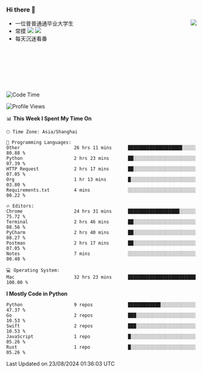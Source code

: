 ### Hi there 👋


<a href="https://github.com/yanlc39">
  <img align="right" src="https://github-readme-stats.vercel.app/api?username=yanlc39&show_icons=true&hide_border=true&icon_color=586069&title_color=a0a9af">
</a>

- 一位普普通通毕业大学生
- 常摸 ![](https://img.shields.io/badge/-Python-3e74a2?style=flat-square&logo=Python&logoColor=fff) ![](https://img.shields.io/badge/-C%2B%2B-brightgreen?style=flat-square)
- 每天沉迷看番



<br><br><br><br><br><br>


<!--START_SECTION:waka-->
![Code Time](http://img.shields.io/badge/Code%20Time-240%20hrs%2032%20mins-blue)

![Profile Views](http://img.shields.io/badge/Profile%20Views-0-blue)

📊 **This Week I Spent My Time On** 

```text
🕑︎ Time Zone: Asia/Shanghai

💬 Programming Languages: 
Other                    26 hrs 11 mins      ████████████████████░░░░░   80.88 % 
Python                   2 hrs 23 mins       ██░░░░░░░░░░░░░░░░░░░░░░░   07.39 % 
HTTP Request             2 hrs 17 mins       ██░░░░░░░░░░░░░░░░░░░░░░░   07.05 % 
Org                      1 hr 13 mins        █░░░░░░░░░░░░░░░░░░░░░░░░   03.80 % 
Requirements.txt         4 mins              ░░░░░░░░░░░░░░░░░░░░░░░░░   00.22 % 

🔥 Editors: 
Chrome                   24 hrs 31 mins      ███████████████████░░░░░░   75.72 % 
Terminal                 2 hrs 46 mins       ██░░░░░░░░░░░░░░░░░░░░░░░   08.56 % 
PyCharm                  2 hrs 40 mins       ██░░░░░░░░░░░░░░░░░░░░░░░   08.27 % 
Postman                  2 hrs 17 mins       ██░░░░░░░░░░░░░░░░░░░░░░░   07.05 % 
Notes                    7 mins              ░░░░░░░░░░░░░░░░░░░░░░░░░   00.40 % 

💻 Operating System: 
Mac                      32 hrs 23 mins      █████████████████████████   100.00 % 
```

**I Mostly Code in Python** 

```text
Python                   9 repos             ████████████░░░░░░░░░░░░░   47.37 % 
Go                       2 repos             ███░░░░░░░░░░░░░░░░░░░░░░   10.53 % 
Swift                    2 repos             ███░░░░░░░░░░░░░░░░░░░░░░   10.53 % 
JavaScript               1 repo              █░░░░░░░░░░░░░░░░░░░░░░░░   05.26 % 
Rust                     1 repo              █░░░░░░░░░░░░░░░░░░░░░░░░   05.26 % 
```




 Last Updated on 23/08/2024 01:36:03 UTC
<!--END_SECTION:waka-->
